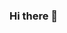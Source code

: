 ### Hi there 👋

<!--
**CyberJednorog/CyberJednorog** is a ✨ _special_ ✨ repository because its `README.md` (this file) appears on your GitHub profile.

Here are some ideas to get you started:

- 🔭 I’m currently working on Learning programming languages...
- 🌱 I’m currently learningHtml then java ...
- 👯 I’m looking to collaborate on wish i knew ...
- 🤔 I’m looking for help with programming skills..
- 💬 Ask me about if im normal,i dare u...
- 📫 How to reach me: get a blund and im there...
- 😄 Pronouns: ...
- ⚡ Fun fact:im f*ckikng awesome,and im unicorn,amazing stuff ...
-->
